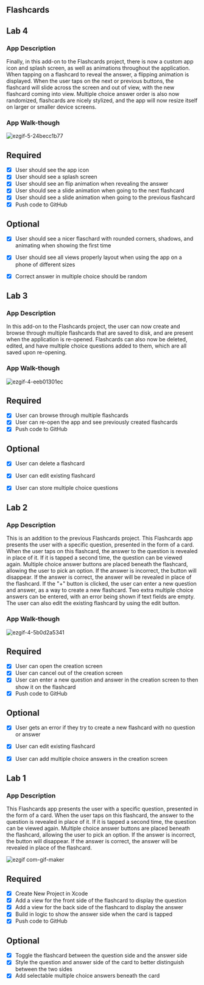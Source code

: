 ## Flashcards

## Lab 4

### App Description
Finally, in this add-on to the Flashcards project, there is now a custom app icon and splash screen, as well as animations throughout the application. When tapping on a flashcard to reveal the answer, a flipping animation is displayed. When the user taps on the next or previous buttons, the flashcard will slide across the screen and out of view, with the new flashcard coming into view. Multiple choice answer order is also now randomized, flashcards are nicely stylized, and the app will now resize itself on larger or smaller device screens.

### App Walk-though 

![ezgif-5-24becc1b77](https://user-images.githubusercontent.com/92334995/161398994-073e624b-4427-4402-a315-a1d0b7bd05e7.gif)


## Required
- [x] User should see the app icon 
- [x] User should see a splash screen
- [x] User should see an flip animation when revealing the answer
- [x] User should see a slide animation when going to the next flashcard
- [x] User should see a slide animation when going to the previous flashcard
- [x] Push code to GitHub
## Optional
- [x] User should see a nicer flaschard with rounded corners, shadows, and animating when showing the first time
- [x] User should see all views properly layout when using the app on a phone of different sizes
- [x] Correct answer in multiple choice should be random




## Lab 3

### App Description
In this add-on to the Flashcards project, the user can now create and browse through multiple flashcards that are saved to disk, and are present when the application is re-opened. Flashcards can also now be deleted, edited, and have multiple choice questions added to them, which are all saved upon re-opening.

### App Walk-though

![ezgif-4-eeb01301ec](https://user-images.githubusercontent.com/92334995/159146492-d5884347-ec45-4c79-a4b8-22aaba94f463.gif)


## Required
- [x] User can browse through multiple flashcards
- [x] User can re-open the app and see previously created flashcards
- [x] Push code to GitHub
## Optional
- [x] User can delete a flashcard
- [x] User can edit existing flashcard
- [x] User can store multiple choice questions




## Lab 2

### App Description
This is an addition to the previous Flashcards project. This Flashcards app presents the user with a specific question, presented in the form of a card. When the user taps on this flashcard, the answer to the question is revealed in place of it. If it is tapped a second time, the question can be viewed again. Multiple choice answer buttons are placed beneath the flashcard, allowing the user to pick an option. If the answer is incorrect, the button will disappear. If the answer is correct, the answer will be revealed in place of the flashcard. If the "+" button is clicked, the user can enter a new question and answer, as a way to create a new flashcard. Two extra multiple choice answers can be entered, with an error being shown if text fields are empty. The user can also edit the existing flashcard by using the edit button.

### App Walk-though


![ezgif-4-5b0d2a5341](https://user-images.githubusercontent.com/92334995/159123752-2dff6427-a724-4888-a8e3-911983b52e3d.gif)



## Required
- [x] User can open the creation screen
- [x] User can cancel out of the creation screen
- [x] User can enter a new question and answer in the creation screen to then show it on the flashcard
- [x] Push code to GitHub
## Optional
- [x] User gets an error if they try to create a new flashcard with no question or answer
- [x] User can edit existing flashcard
- [x] User can add multiple choice answers in the creation screen




## Lab 1

### App Description
This Flashcards app presents the user with a specific question, presented in the form of a card. When the user taps on this flashcard, the answer to the question is revealed in place of it. If it is tapped a second time, the question can be viewed again. Multiple choice answer buttons are placed beneath the flashcard, allowing the user to pick an option. If the answer is incorrect, the button will disappear. If the answer is correct, the answer will be revealed in place of the flashcard.

![ezgif com-gif-maker](https://user-images.githubusercontent.com/92334995/158038877-837d1e2c-890f-4724-b820-d7f0be62edf2.gif)


## Required
- [x] Create New Project in Xcode
- [x] Add a view for the front side of the flashcard to display the question
- [x] Add a view for the back side of the flashcard to display the answer
- [x] Build in logic to show the answer side when the card is tapped
- [x] Push code to GitHub
## Optional
- [x] Toggle the flashcard between the question side and the answer side
- [x] Style the question and answer side of the card to better distinguish between the two sides
- [x] Add selectable multiple choice answers beneath the card
